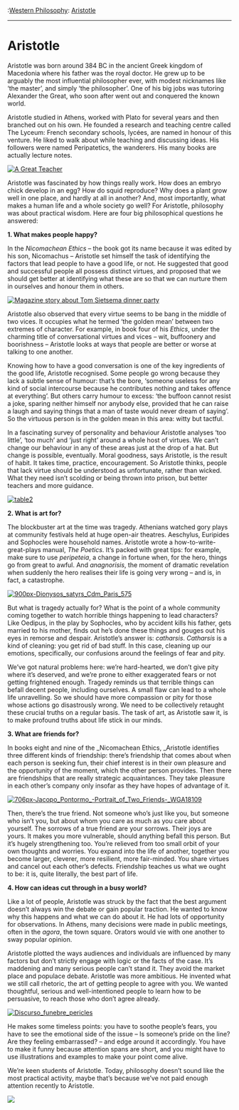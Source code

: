 :[Western Philosophy](https://www.theschooloflife.com/thebookoflife/category/leisure/western-philosophy/): [Aristotle](https://www.theschooloflife.com/thebookoflife/the-great-philosophers-aristotle/)

* * *

# Aristotle

Aristotle was born around 384 BC in the ancient Greek kingdom of Macedonia where his father was the royal doctor. He grew up to be arguably the most influential philosopher ever, with modest nicknames like ‘the master’, and simply ‘the philosopher’. One of his big jobs was tutoring Alexander the Great, who soon after went out and conquered the known world.

Aristotle studied in Athens, worked with Plato for several years and then branched out on his own.&nbsp;He founded a research and teaching centre called The Lyceum: French secondary schools, lycées, are named in honour of this venture. He liked to walk about while teaching and discussing ideas. His followers were named Peripatetics, the wanderers. His many books are actually lecture notes.

[![A Great Teacher](https://www.theschooloflife.com/thebookoflife/wp-content/uploads/2014/11/5100826221.jpg)](http://www.thebookoflife.org/wp-content/uploads/2014/11/5100826221.jpg)

Aristotle was fascinated by how things really work. How does an embryo chick develop in an egg? How do squid reproduce? Why does a plant grow well in one place, and hardly at all in another? And, most importantly, what makes a human life and a whole society go well? For Aristotle, philosophy was about practical wisdom. Here are four big philosophical questions he answered:

**1. What makes people happy?**

In the _Nicomachean Ethics_ – the book got its name because it was edited by his son, Nicomachus – Aristotle set himself the task of identifying the factors that lead people to have a good life, or not. He suggested that good and successful people all possess distinct virtues, and proposed that we should get better at identifying what these are so that we can nurture them in ourselves and honour them in others.

[![Magazine story about Tom Sietsema dinner party](https://www.theschooloflife.com/thebookoflife/wp-content/uploads/2014/11/173260850.jpg)](http://www.thebookoflife.org/wp-content/uploads/2014/11/173260850.jpg)

Aristotle also observed that every virtue seems to be bang in the middle of two vices. It occupies what he termed ‘the golden mean’ between two extremes of character. For example, in book four of his _Ethics_, under the charming title of conversational virtues and vices – wit, buffoonery and boorishness – Aristotle looks at ways that people are better or worse at talking to one another.

Knowing how to have a good conversation is one of the key ingredients of the good life, Aristotle recognised. Some people go wrong because they lack a subtle sense of humour: that’s the bore, ‘someone useless for any kind of social intercourse because he contributes nothing and takes offence at everything’. But others carry humour to excess: ‘the buffoon cannot resist a joke, sparing neither himself nor anybody else, provided that he can raise a laugh and saying things that a man of taste would never dream of saying’. So the virtuous person is in the golden mean in this area: witty but tactful.

In a fascinating survey of personality and behaviour Aristotle analyses ‘too little’, ‘too much’ and ‘just right’ around a whole host of virtues. We can’t change our behaviour in any of these areas just at the drop of a hat. But change is possible, eventually. Moral goodness, says Aristotle, is the result of habit. It takes time, practice, encouragement. So Aristotle thinks, people that lack virtue should be understood as unfortunate, rather than wicked. What they need isn’t scolding or being thrown into prison, but better teachers and more guidance.

[![table2](https://www.theschooloflife.com/thebookoflife/wp-content/uploads/2014/11/table2.png)](http://www.thebookoflife.org/wp-content/uploads/2014/11/table2.png)

**2. What is art for?&nbsp;**

The blockbuster art at the time was tragedy. Athenians watched gory plays at community festivals held at huge open-air theatres. Aeschylus, Euripides and Sophocles were household names. Aristotle wrote a how-to-write-great-plays manual, _The Poetics_. It’s packed with great tips: for example, make sure to use _peripeteia_, a change in fortune when, for the hero, things go from great to awful. And _anagnorisis_, the moment of dramatic revelation when suddenly the hero realises their life is going very wrong – and is, in fact, a catastrophe.

[![900px-Dionysos_satyrs_Cdm_Paris_575](https://www.theschooloflife.com/thebookoflife/wp-content/uploads/2014/11/900px-Dionysos_satyrs_Cdm_Paris_575.jpg)](http://www.thebookoflife.org/wp-content/uploads/2014/11/900px-Dionysos_satyrs_Cdm_Paris_575.jpg)

But what is tragedy actually for? What is the point of a whole community coming together to watch horrible things happening to lead characters? Like Oedipus, in the play by Sophocles, who by accident kills his father, gets married to his mother, finds out he’s done these things and gouges out his eyes in remorse and despair. Aristotle’s answer is:&nbsp;_catharsis_. _Catharsis_ is a kind of cleaning: you get rid of bad stuff. In this case, cleaning up our emotions, specifically, our confusions around the feelings of fear and pity.

We’ve got natural problems here: we’re hard-hearted, we don’t give pity where it’s deserved, and we’re prone to either exaggerated fears or not getting frightened enough. Tragedy reminds us that terrible things can befall decent people, including ourselves. A small flaw can lead to a whole life unravelling. So we should have more compassion or&nbsp;pity for those whose actions go disastrously wrong. We need to be collectively retaught these crucial truths on a regular basis. The task of art, as Aristotle saw it, is to make profound truths about life stick in our minds.

**3. What are friends for?**

In books eight and nine of the&nbsp;_Nicomachean Ethics,&nbsp;_Aristotle identifies three different kinds of friendship: there’s friendship that comes about when each person is seeking fun, their chief interest is in their own pleasure and the opportunity of the moment, which the other person provides. Then there are friendships that are really strategic acquaintances. They take pleasure in each other’s company only insofar as they have hopes of advantage of it.

[![706px-Jacopo_Pontormo_-_Portrait_of_Two_Friends_-_WGA18109](https://www.theschooloflife.com/thebookoflife/wp-content/uploads/2014/11/706px-Jacopo_Pontormo_-_Portrait_of_Two_Friends_-_WGA181091.jpg)](http://www.thebookoflife.org/wp-content/uploads/2014/11/706px-Jacopo_Pontormo_-_Portrait_of_Two_Friends_-_WGA181091.jpg)

Then, there’s the true friend. Not someone who’s just like you, but someone who isn’t you, but about whom you care as much as you care about yourself. The sorrows of a true friend are your sorrows. Their joys are yours. It makes you more vulnerable, should anything befall this person. But it’s hugely strengthening too. You’re relieved from too small orbit of your own thoughts and worries. You expand into the life of another, together you become larger, cleverer, more resilient, more fair-minded. You share virtues and cancel out each other’s defects. Friendship teaches us what we ought to be: it is, quite literally, the best part of life.

**4. How can ideas cut through in a busy world?**

Like a lot of people, Aristotle was struck by the fact that the best argument doesn’t always win the debate or gain popular traction. He wanted to know why this happens and what we can do about it. He had lots of opportunity for observations. In Athens, many decisions were made in public meetings, often in the _agora_, the town square. Orators would vie with one another to sway popular opinion.

Aristotle plotted the ways audiences and individuals are influenced by many factors but don’t strictly engage with logic or the facts of the case. It’s maddening and many serious people can’t stand it. They avoid the market place and populace debate. Aristotle was more ambitious. He invented what we still call rhetoric, the art of getting people to agree with you. We wanted thoughtful, serious and well-intentioned people to learn how to be persuasive, to reach those who don’t agree already.

[![Discurso_funebre_pericles](https://www.theschooloflife.com/thebookoflife/wp-content/uploads/2014/11/Discurso_funebre_pericles.png)](http://www.thebookoflife.org/wp-content/uploads/2014/11/Discurso_funebre_pericles.png)

He makes some timeless points: you have to soothe people’s fears, you have to see the emotional side of the issue – Is someone’s pride on the line? Are they feeling embarrassed? – and edge around it accordingly. You have to make it funny because attention spans are short, and you might have to use illustrations and examples to make your point come alive.

We’re keen students of Aristotle. Today, philosophy doesn’t sound like the most practical activity, maybe that’s because we’ve not paid enough attention recently to Aristotle.

[![](https://img.youtube.com/vi/csIW4W_DYX4/0.jpg)](https://www.youtube.com/embed/csIW4W_DYX4? '')

